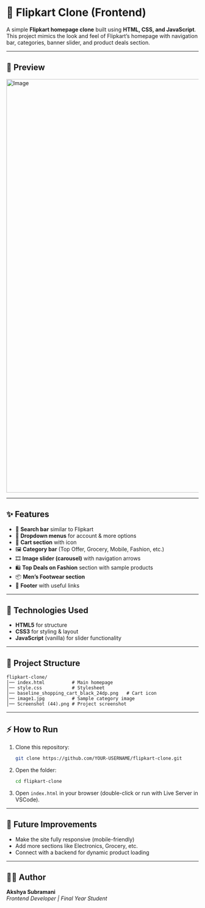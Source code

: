# 🛒 Flipkart Clone (Frontend)

A simple **Flipkart homepage clone** built using **HTML, CSS, and JavaScript**.  
This project mimics the look and feel of Flipkart’s homepage with navigation bar, categories, banner slider, and product deals section.

---

## 📸 Preview
<img width="1920" height="1080" alt="Image" src="https://github.com/user-attachments/assets/df92fd4a-871d-4f17-b2f8-208040d32ee2" />

---

## ✨ Features
- 🔎 **Search bar** similar to Flipkart
- 📂 **Dropdown menus** for account & more options
- 🛒 **Cart section** with icon
- 🖼️ **Category bar** (Top Offer, Grocery, Mobile, Fashion, etc.)
- 🎞️ **Image slider (carousel)** with navigation arrows
- 🛍️ **Top Deals on Fashion** section with sample products
- 📦 **Men’s Footwear section**
- 📌 **Footer** with useful links

---

## 🚀 Technologies Used
- **HTML5** for structure
- **CSS3** for styling & layout
- **JavaScript** (vanilla) for slider functionality

---

## 📂 Project Structure
```
flipkart-clone/
│── index.html          # Main homepage
│── style.css           # Stylesheet
│── baseline_shopping_cart_black_24dp.png   # Cart icon
│── image1.jpg          # Sample category image
│── Screenshot (44).png # Project screenshot
```

---

## ⚡ How to Run
1. Clone this repository:
   ```bash
   git clone https://github.com/YOUR-USERNAME/flipkart-clone.git
   ```
2. Open the folder:
   ```bash
   cd flipkart-clone
   ```
3. Open `index.html` in your browser (double-click or run with Live Server in VSCode).

---

## 📌 Future Improvements
- Make the site fully responsive (mobile-friendly)
- Add more sections like Electronics, Grocery, etc.
- Connect with a backend for dynamic product loading

---

## 👨‍💻 Author
**Akshya Subramani**  
*Frontend Developer | Final Year Student*  
